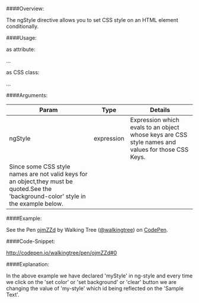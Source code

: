 ####Overview:

The ngStyle directive allows you to set CSS style on an HTML element conditionally.

####Usage:

as attribute:

<ANY
	ng-style="expression">
...
</ANY>


as CSS class:

<ANY class="ng-style: expression;"> ... </ANY> 

####Arguments:

|Param|	Type|	Details|
|----|----|----|
|ngStyle|expression|Expression which evals to an object whose keys are CSS style names and values for those CSS Keys.
Since some CSS style names are not valid keys for an object,they must be quoted.See the 'background-color' style in the example below.|

####Example:

<p data-height="268" data-theme-id="0" data-slug-hash="ojmZZd" data-default-tab="result" data-user="walkingtree" class='codepen'>See the Pen <a href='http://codepen.io/walkingtree/pen/ojmZZd/'>ojmZZd</a> by Walking Tree (<a href='http://codepen.io/walkingtree'>@walkingtree</a>) on <a href='http://codepen.io'>CodePen</a>.</p>
<script async src="//assets.codepen.io/assets/embed/ei.js"></script>


####Code-Snippet:

http://codepen.io/walkingtree/pen/ojmZZd#0


####Explanation:

In the above example we have declared 'myStyle' in ng-style and every time we click on the 'set color' or 'set background' or 'clear' button we are changing the value of 'my-style' which id being reflected on the 'Sample Text'. 
